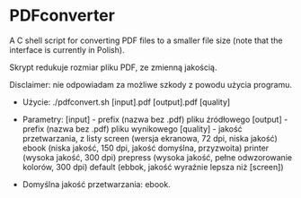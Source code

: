 # PDFconverter

A C shell script for converting PDF files to a smaller file size (note that the interface is currently in Polish).
 
Skrypt redukuje rozmiar pliku PDF, ze zmienną jakością.

Disclaimer: nie odpowiadam za możliwe szkody z powodu użycia programu.

   * Użycie:  ./pdfconvert.sh [input].pdf [output].pdf [quality]
       
   * Parametry:
     [input] - prefix (nazwa bez .pdf) pliku źródłowego
     [output] - prefix (nazwa bez .pdf) pliku wynikowego
     [quality] - jakość przetwarzania, z listy
       screen   (wersja ekranowa, 72 dpi, niska jakość)
       ebook    (niska jakość, 150 dpi, jakość domyślna, przyzwoita)
       printer  (wysoka jakość, 300 dpi)
       prepress (wysoka jakość, pełne odwzorowanie kolorów, 300 dpi)
       default  (ebbok, jakość wyraźnie lepsza niż [screen])
     
   * Domyślna jakość przetwarzania: ebook.   

